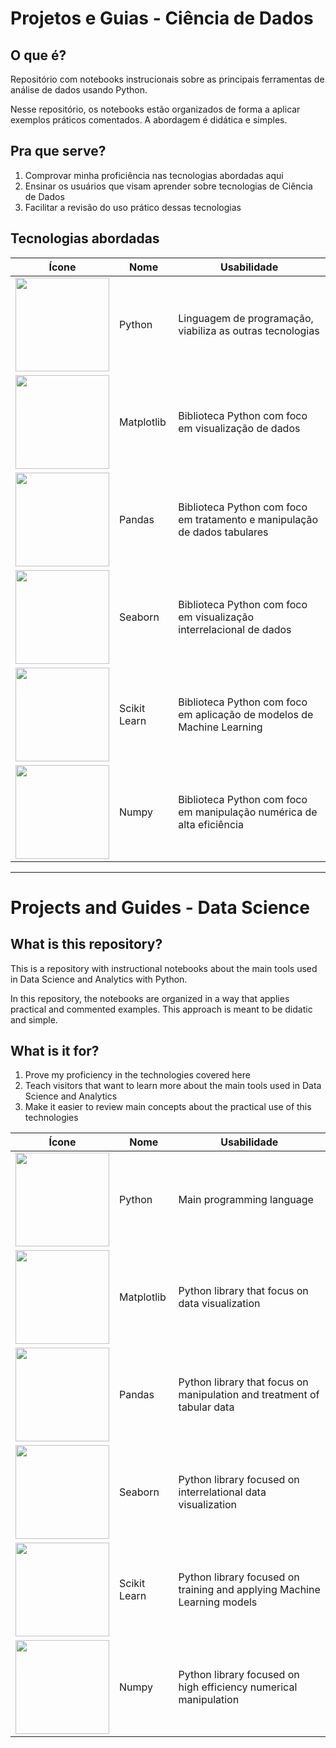 # Projetos e Guias - Ciência de Dados

## O que é?

Repositório com notebooks instrucionais sobre as principais ferramentas de análise de dados usando Python.

Nesse repositório, os notebooks estão organizados de forma a aplicar exemplos práticos comentados. A abordagem é didática e simples.

## Pra que serve?

1. Comprovar minha proficiência nas tecnologias abordadas aqui
2. Ensinar os usuários que visam aprender sobre tecnologias de Ciência de Dados
3. Facilitar a revisão do uso prático dessas tecnologias

## Tecnologias abordadas

Ícone | Nome | Usabilidade
------|------|------------
<img src="https://upload.wikimedia.org/wikipedia/commons/thumb/1/1f/Python_logo_01.svg/2048px-Python_logo_01.svg.png" width=150px> | Python | Linguagem de programação, viabiliza as outras tecnologias
<img src="https://upload.wikimedia.org/wikipedia/commons/0/01/Created_with_Matplotlib-logo.svg" width=150px> | Matplotlib | Biblioteca Python com foco em visualização de dados
<img src="https://upload.wikimedia.org/wikipedia/commons/thumb/e/ed/Pandas_logo.svg/2560px-Pandas_logo.svg.png" width=150px> | Pandas | Biblioteca Python com foco em tratamento e manipulação de dados tabulares
<img src="https://seaborn.pydata.org/_images/logo-wide-lightbg.svg" width=150px> | Seaborn | Biblioteca Python com foco em visualização interrelacional de dados
<img src="https://upload.wikimedia.org/wikipedia/commons/thumb/0/05/Scikit_learn_logo_small.svg/2560px-Scikit_learn_logo_small.svg.png" width=150px> | Scikit Learn | Biblioteca Python com foco em aplicação de modelos de Machine Learning
<img src="https://user-images.githubusercontent.com/67586773/105040771-43887300-5a88-11eb-9f01-bee100b9ef22.png" width=150px> | Numpy | Biblioteca Python com foco em manipulação numérica de alta eficiência

---

# Projects and Guides - Data Science

## What is this repository?

This is a repository with instructional notebooks about the main tools used in Data Science and Analytics with Python.

In this repository, the notebooks are organized in a way that applies practical and commented examples. This approach is meant to be didatic and simple.

## What is it for?

1. Prove my proficiency in the technologies covered here
2. Teach visitors that want to learn more about the main tools used in Data Science and Analytics
3. Make it easier to review main concepts about the practical use of this technologies

Ícone | Nome | Usabilidade
------|------|------------
<img src="https://upload.wikimedia.org/wikipedia/commons/thumb/1/1f/Python_logo_01.svg/2048px-Python_logo_01.svg.png" width=150px> | Python | Main programming language
<img src="https://upload.wikimedia.org/wikipedia/commons/0/01/Created_with_Matplotlib-logo.svg" width=150px> | Matplotlib | Python library that focus on data visualization
<img src="https://upload.wikimedia.org/wikipedia/commons/thumb/e/ed/Pandas_logo.svg/2560px-Pandas_logo.svg.png" width=150px> | Pandas | Python library that focus on manipulation and treatment of tabular data
<img src="https://seaborn.pydata.org/_images/logo-wide-lightbg.svg" width=150px> | Seaborn | Python library focused on interrelational data visualization
<img src="https://upload.wikimedia.org/wikipedia/commons/thumb/0/05/Scikit_learn_logo_small.svg/2560px-Scikit_learn_logo_small.svg.png" width=150px> | Scikit Learn | Python library focused on training and applying Machine Learning models
<img src="https://user-images.githubusercontent.com/67586773/105040771-43887300-5a88-11eb-9f01-bee100b9ef22.png" width=150px> | Numpy | Python library focused on high efficiency numerical manipulation
